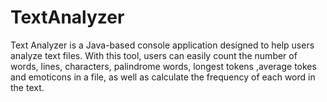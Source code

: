 # TextAnalyzer
Text Analyzer is a Java-based console application designed to help users analyze text files. With this tool, users can easily count the number of words, lines,  characters, palindrome words, longest tokens ,average tokes and emoticons in a file, as well as calculate the frequency of each word in the text.

